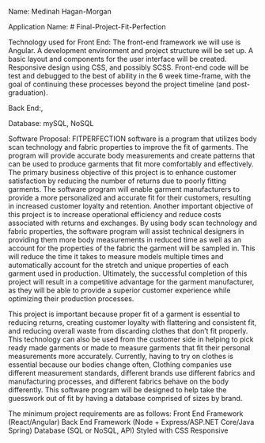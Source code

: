 Name: Medinah Hagan-Morgan

Application Name: # Final-Project-Fit-Perfection

Technology used for Front End:
The front-end framework we will use is Angular.
A development environment and project structure will be set up.
A basic layout and components for the user interface will be created.
Responsive design using CSS, and possibly SCSS.
Front-end code will be test and debugged to the best of ability in the 6 week time-frame, with the goal of continuing these processes beyond the project timeline (and post-graduation).

Back End:, 

Database:
mySQL, NoSQL

Software Proposal:
FITPERFECTION software is a program that utilizes body scan technology and fabric properties to improve the fit of garments. The program will provide accurate body measurements and create patterns that can be used to produce garments that fit more comfortably and effectively.
The primary business objective of this project is to enhance customer satisfaction by reducing the number of returns due to poorly fitting garments. The software program will enable garment manufacturers to provide a more personalized and accurate fit for their customers, resulting in increased customer loyalty and retention.
Another important objective of this project is to increase operational efficiency and reduce costs associated with returns and exchanges. By using body scan technology and fabric properties, the software program will assist technical designers in providing them more body measurements in reduced time as well as an account for the properties of the fabric the garment will be sampled in. This will reduce the time it takes to measure models multiple times and automatically account for the stretch and unique properties of each garment used in production.
Ultimately, the successful completion of this project will result in a competitive advantage for the garment manufacturer, as they will be able to provide a superior customer experience while optimizing their production processes.

This project is important because proper fit of a garment is essential to reducing returns, creating customer loyalty with flattering and consistent fit, and reducing overall waste from discarding clothes that don’t fit properly. 
This technology can also be used from the customer side in helping to pick ready made garments or made to measure garments that fit their personal measurements more accurately. Currently, having to try on clothes is essential because our bodies change often, Clothing companies use different measurement standards, different brands use different fabrics and manufacturing processes, and different fabrics behave on the body differently. This software program will be designed to help take the guesswork out of fit by having a database comprised of sizes by brand.


The minimum project requirements are as follows:
Front End Framework (React/Angular)
Back End Framework (Node + Express/ASP.NET Core/Java Spring)
Database (SQL or NoSQL, API)
Styled with CSS
Responsive
